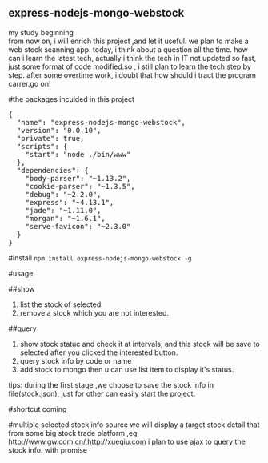 express-nodejs-mongo-webstock
----------------------
my study beginning<br>
from now on, i will enrich this project ,and let it useful. we plan to make a web stock scanning app.
today, i think about a question all the time. how can i learn the latest tech, actually i think the tech in IT not updated so fast, just some format of code modified.so , i still plan to learn the tech step by step. after some overtime work, i doubt that how should i tract the program carrer.go on!

#the packages inculded in this project

<pre>{
  "name": "express-nodejs-mongo-webstock",
  "version": "0.0.10",
  "private": true,
  "scripts": {
    "start": "node ./bin/www"
  },
  "dependencies": {
    "body-parser": "~1.13.2",
    "cookie-parser": "~1.3.5",
    "debug": "~2.2.0",
    "express": "~4.13.1",
    "jade": "~1.11.0",
    "morgan": "~1.6.1",
    "serve-favicon": "~2.3.0"
  }
}</pre>

#install
`npm install express-nodejs-mongo-webstock -g`

#usage

##show
  1. list the stock of selected.
  2. remove a stock which you are not interested.

##query
  1. show stock statuc and check it at intervals, and this stock will be save to selected after you clicked the interested button.
  2. query stock info by code or name
  3. add stock to mongo then u can use list item to display it's status.

tips: during the first stage ,we choose to save the stock info in file(stock.json), just for other can easily start the project.

#shortcut
coming

#multiple selected stock info source
we will display a target stock detail that from some big stock trade platform ,eg http://www.gw.com.cn/,http://xueqiu.com
i plan to use ajax to query the stock info. with promise
